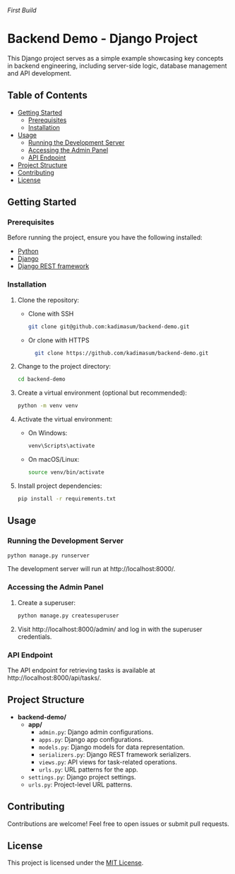 _First Build_
# Backend Demo - Django Project

This Django project serves as a simple example showcasing key concepts in backend engineering, including server-side logic, database management and API development.

## Table of Contents

- [Getting Started](#getting-started)
  - [Prerequisites](#prerequisites)
  - [Installation](#installation)
- [Usage](#usage)
  - [Running the Development Server](#running-the-development-server)
  - [Accessing the Admin Panel](#accessing-the-admin-panel)
  - [API Endpoint](#api-endpoint)
- [Project Structure](#project-structure)
- [Contributing](#contributing)
- [License](#license)

## Getting Started

### Prerequisites

Before running the project, ensure you have the following installed:

- [Python](https://www.python.org/downloads/)
- [Django](https://docs.djangoproject.com/en/stable/intro/install/)
- [Django REST framework](https://www.django-rest-framework.org/#installation)

### Installation

1. Clone the repository:

    - Clone with SSH 

        ```bash
        git clone git@github.com:kadimasum/backend-demo.git
        ```
    - Or clone with HTTPS

      ```bash
        git clone https://github.com/kadimasum/backend-demo.git
        ```
2. Change to the project directory:

   ```bash
   cd backend-demo
   ```

3. Create a virtual environment (optional but recommended):

   ```bash
   python -m venv venv
   ```

4. Activate the virtual environment:

   - On Windows:

     ```bash
     venv\Scripts\activate
     ```

   - On macOS/Linux:

     ```bash
     source venv/bin/activate
     ```

5. Install project dependencies:

   ```bash
   pip install -r requirements.txt
   ```

## Usage

### Running the Development Server

```bash
python manage.py runserver
```

The development server will run at http://localhost:8000/.

### Accessing the Admin Panel

1. Create a superuser:

   ```bash
   python manage.py createsuperuser
   ```

2. Visit http://localhost:8000/admin/ and log in with the superuser credentials.

### API Endpoint

The API endpoint for retrieving tasks is available at http://localhost:8000/api/tasks/.

## Project Structure

- **backend-demo/**
  - **app/**
    - `admin.py`: Django admin configurations.
    - `apps.py`: Django app configurations.
    - `models.py`: Django models for data representation.
    - `serializers.py`: Django REST framework serializers.
    - `views.py`: API views for task-related operations.
    - `urls.py`: URL patterns for the app.
  - `settings.py`: Django project settings.
  - `urls.py`: Project-level URL patterns.

## Contributing

Contributions are welcome! Feel free to open issues or submit pull requests.

## License

This project is licensed under the [MIT License](./LICENSE).


